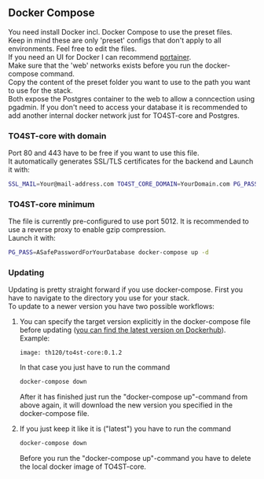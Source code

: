 ## Docker Compose  
You need install Docker incl. Docker Compose to use the preset files.  
Keep in mind these are only 'preset' configs that don't apply to all environments. Feel free to edit the files.  
If you need an UI for Docker I can recommend [portainer](https://www.portainer.io/installation/).  
Make sure that the 'web' networks exists before you run the docker-compose command.  
Copy the content of the preset folder you want to use to the path you want to use for the stack.  
Both expose the Postgres container to the web to allow a conncection using pgadmin. If you don't need to access your database it is recommended to add another internal docker network just for TO4ST-core and Postgres.  
### TO4ST-core with domain
Port 80 and 443 have to be free if you want to use this file.  
It automatically generates SSL/TLS certificates for the backend and 
Launch it with: 
```bash
SSL_MAIL=Your@mail-address.com TO4ST_CORE_DOMAIN=YourDomain.com PG_PASS=ASafePasswordForYourDatabase docker-compose up -d
```

### TO4ST-core minimum
The file is currently pre-configured to use port 5012. It is recommended to use a reverse proxy to enable gzip compression.  
Launch it with: 
```bash
PG_PASS=ASafePasswordForYourDatabase docker-compose up -d
```

### Updating
Updating is pretty straight forward if you use docker-compose. First you have to navigate to the directory you use for your stack.  
To update to a newer version you have two possible workflows:  
1. You can specify the target version explicitly in the docker-compose file before updating ([you can find the latest version on Dockerhub](https://hub.docker.com/r/th120/to4st-core/tags)).  
    Example:
    ```
    image: th120/to4st-core:0.1.2
    ```
    In that case you just have to run the command
    ```bash
    docker-compose down
    ```
    After it has finished just run the "docker-compose up"-command from above again, it will download the new version you specified in the docker-compose file.  

2. If you just keep it like it is ("latest") you have to run the command 
    ```bash
    docker-compose down
    ```
    Before you run the "docker-compose up"-command you have to delete the local docker image of TO4ST-core.